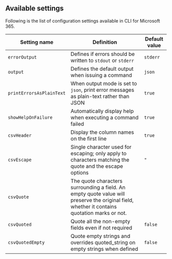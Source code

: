 ## Available settings

Following is the list of configuration settings available in CLI for Microsoft 365.

Setting name|Definition|Default value
------------|----------|-------------
`errorOutput`|Defines if errors should be written to `stdout` or `stderr`|`stderr`
`output`|Defines the default output when issuing a command|`json`
`printErrorsAsPlainText`|When output mode is set to `json`, print error messages as plain-text rather than JSON|`true`
`showHelpOnFailure`|Automatically display help when executing a command failed|`true`
`csvHeader`|Display the column names on the first line|`true`
`csvEscape`|Single character used for escaping; only apply to characters matching the quote and the escape options|`"`
`csvQuote`|The quote characters surrounding a field. An empty quote value will preserve the original field, whether it contains quotation marks or not.|` `
`csvQuoted`|Quote all the non-empty fields even if not required|`false`
`csvQuotedEmpty`|Quote empty strings and overrides quoted_string on empty strings when defined	|`false`
